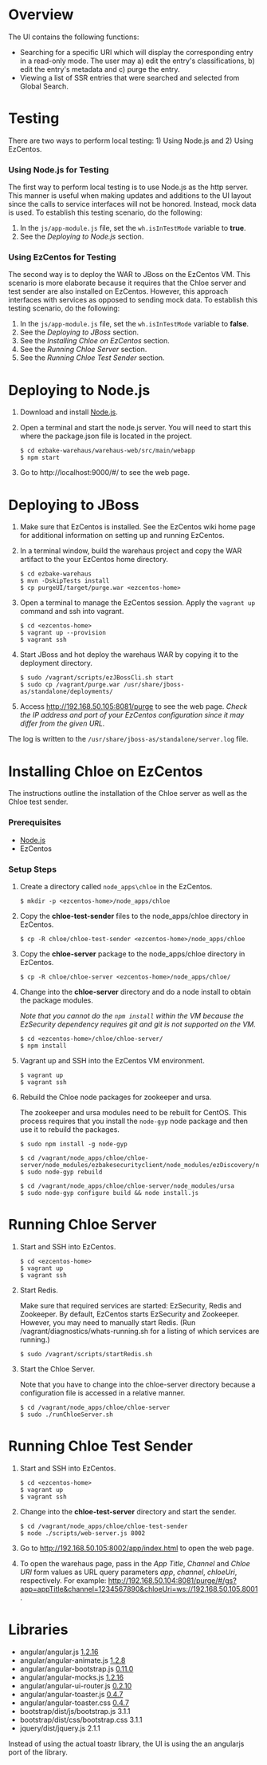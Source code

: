 
# Overview

The UI contains the following functions:

* Searching for a specific URI which will display the corresponding entry in a read-only mode. The user may a) edit the entry's classifications, b) edit the entry's metadata and c) purge the entry.
* Viewing a list of SSR entries that were searched and selected from Global Search. 


# Testing

There are two ways to perform local testing: 1) Using Node.js and 2) Using EzCentos.

### Using Node.js for Testing
The first way to perform local testing is to use Node.js as the http server. This manner is useful when making updates and additions to the UI layout since the calls to service interfaces will not be honored. Instead, mock data is used. To establish this testing scenario, do the following:

1. In the `js/app-module.js` file, set the `wh.isInTestMode` variable to **true**.
1. See the *Deploying to Node.js* section.

### Using EzCentos for Testing
The second way is to deploy the WAR to JBoss on the EzCentos VM. This scenario is more elaborate because it requires that the Chloe server and test sender are also installed on EzCentos. However, this approach interfaces with services as opposed to sending mock data. To establish this testing scenario, do the following:

1. In the `js/app-module.js` file, set the `wh.isInTestMode` variable to **false**.
1. See the *Deploying to JBoss* section.
1. See the *Installing Chloe on EzCentos* section.
1. See the *Running Chloe Server* section.
1. See the *Running Chloe Test Sender* section.


# Deploying to Node.js

1. Download and install [Node.js](http://nodejs.org/download/).

1. Open a terminal and start the node.js server. You will need to start this where the package.json file is located in the project.

    ```
    $ cd ezbake-warehaus/warehaus-web/src/main/webapp
    $ npm start
    ```

1. Go to http://localhost:9000/#/ to see the web page.


# Deploying to JBoss

1. Make sure that EzCentos is installed. See the EzCentos wiki home page for additional information on setting up and running EzCentos.


1. In a terminal window, build the warehaus project and copy the WAR artifact to the your EzCentos home directory.

    ```
    $ cd ezbake-warehaus
    $ mvn -DskipTests install
    $ cp purgeUI/target/purge.war <ezcentos-home>
    ```

1. Open a terminal to manage the EzCentos session. Apply the `vagrant up` command and ssh into vagrant. 

    ```
    $ cd <ezcentos-home>
    $ vagrant up --provision
    $ vagrant ssh
    ```

1. Start JBoss and hot deploy the warehaus WAR by copying it to the deployment directory.

    ```
    $ sudo /vagrant/scripts/ezJBossCli.sh start
    $ sudo cp /vagrant/purge.war /usr/share/jboss-as/standalone/deployments/
    ```

1. Access http://192.168.50.105:8081/purge to see the web page. *Check the IP address and port of your EzCentos configuration since it may differ from the given URL.*


The log is written to the `/usr/share/jboss-as/standalone/server.log` file.

# Installing Chloe on EzCentos

The instructions outline the installation of the Chloe server as well as the Chloe test sender.

### Prerequisites

* [Node.js](http://nodejs.org/download/)
* EzCentos

### Setup Steps

    
1. Create a directory called `node_apps\chloe` in the EzCentos.

    ```
    $ mkdir -p <ezcentos-home>/node_apps/chloe
    ```
    
1. Copy the **chloe-test-sender** files to the node_apps/chloe directory in EzCentos.

    ```
    $ cp -R chloe/chloe-test-sender <ezcentos-home>/node_apps/chloe
    ```

1. Copy the **chloe-server** package to the node_apps/chloe directory in EzCentos.

    ```
    $ cp -R chloe/chloe-server <ezcentos-home>/node_apps/chloe/
    ```

1. Change into the **chloe-server** directory and do a node install to obtain the package modules.

    *Note that you cannot do the `npm install` within the VM because the EzSecurity dependency requires git and git is not supported on the VM.*

    ```
    $ cd <ezcentos-home>/chloe/chloe-server/
    $ npm install
    ```
 
1. Vagrant up and SSH into the EzCentos VM environment. 

    ```
    $ vagrant up
    $ vagrant ssh
    ```

1. Rebuild the Chloe node packages for zookeeper and ursa.

    The zookeeper and ursa modules need to be rebuilt for CentOS. This process requires that you install the `node-gyp` node package and then use it to rebuild the packages.

    ```
    $ sudo npm install -g node-gyp

    $ cd /vagrant/node_apps/chloe/chloe-server/node_modules/ezbakesecurityclient/node_modules/ezDiscovery/node_modules/zookeeper/
    $ sudo node-gyp rebuild

    $ cd /vagrant/node_apps/chloe/chloe-server/node_modules/ursa
    $ sudo node-gyp configure build && node install.js
    ```

# Running Chloe Server

1. Start and SSH into EzCentos.

    ```
    $ cd <ezcentos-home>
    $ vagrant up
    $ vagrant ssh
    ```
    
1. Start Redis.

    Make sure that required services are started: EzSecurity, Redis and Zookeeper. By default, EzCentos starts EzSecurity and Zookeeper. However, you may need to manually start Redis. (Run /vagrant/diagnostics/whats-running.sh for a listing of which services are running.)

    ```
    $ sudo /vagrant/scripts/startRedis.sh
    ```

1. Start the Chloe Server.

    Note that you have to change into the chloe-server directory because a configuration file is accessed in a relative manner.

    ```
    $ cd /vagrant/node_apps/chloe/chloe-server
    $ sudo ./runChloeServer.sh
    ```

# Running Chloe Test Sender


1. Start and SSH into EzCentos.

    ```
    $ cd <ezcentos-home>
    $ vagrant up
    $ vagrant ssh
    ```

1. Change into the **chloe-test-server** directory and start the sender.

    ```
    $ cd /vagrant/node_apps/chloe/chloe-test-sender
    $ node ./scripts/web-server.js 8002
    ```
    
1.  Go to http://192.168.50.105:8002/app/index.html to open the web page.

1.  To open the warehaus page,  pass in the *App Title*, *Channel* and *Chloe URI* form values as URL query parameters *app*, *channel*, *chloeUri*, respectively. For example: http://192.168.50.104:8081/purge/#/gs?app=appTitle&channel=1234567890&chloeUri=ws://192.168.50.105.8001 .



# Libraries

* angular/angular.js               [1.2.16](https://github.com/angular/angular.js/releases/tag/v1.2.16)
* angular/angular-animate.js       [1.2.8](https://github.com/angular/bower-angular-animate/releases/tag/v1.2.8)
* angular/angular-bootstrap.js     [0.11.0](http://angular-ui.github.io/bootstrap/ui-bootstrap-tpls-0.11.0.js)
* angular/angular-mocks.js         [1.2.16](https://github.com/angular/bower-angular-mocks/releases/tag/v1.2.16)
* angular/angular-ui-router.js     [0.2.10](https://github.com/angular-ui/ui-router/releases/tag/0.2.10)
* angular/angular-toaster.js       [0.4.7](https://github.com/jirikavi/AngularJS-Toaster/releases/tag/0.4.7)
* angular/angular-toaster.css      [0.4.7](https://github.com/jirikavi/AngularJS-Toaster/releases/tag/0.4.7)
* bootstrap/dist/js/bootstrap.js   3.1.1
* bootstrap/dist/css/bootstrap.css 3.1.1
* jquery/dist/jquery.js            2.1.1

Instead of using the actual toastr library, the UI is using the an angularjs port of the library.
